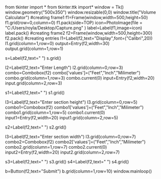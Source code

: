 from tkinter import *
from tkinter.ttk import*
window = Tk()
window.geometry("500x350")
window.resizable(0,0)
window.title("Volume Calculator")
#creating frame1
f1=Frame(window,width=500,height=50)
f1.grid(row=0,column=0)
f1.pack(side=TOP)
icon=PhotoImage(file = "C:/Users/royla/Desktop/Capture.png" )
label=Label(f1,image=icon)
label.pack()
#creating frame2
f2=Frame(window,width=500,height=300)
f2.pack()
#creating entries
l1=Label(f2,text="Display",font=("Calibri",20))
l1.grid(column=1,row=0)
output=Entry(f2,width=30)
output.grid(column=1,row=1)

s=Label(f2,text=" ")
s.grid()

l2=Label(f2,text="Enter Length")
l2.grid(column=0,row=3)
combo=Combobox(f2)
combo['values']=("Feet","Inch","Milimeter")
combo.grid(column=1,row=3)
combo.current(0)
input=Entry(f2,width=20)
input.grid(column=2,row=3)

s1=Label(f2,text=" ")
s1.grid()

l3=Label(f2,text="Enter section height")
l3.grid(column=0,row=5)
combo1=Combobox(f2)
combo1['values']=("Feet","Inch","Milimeter")
combo1.grid(column=1,row=5)
combo1.current(0)
input1=Entry(f2,width=20)
input1.grid(column=2,row=5)

s2=Label(f2,text=" ")
s2.grid()

l3=Label(f2,text="Enter section width")
l3.grid(column=0,row=7)
combo2=Combobox(f2)
combo2['values']=("Feet","Inch","Milimeter")
combo2.grid(column=1,row=7)
combo2.current(0)
input2=Entry(f2,width=20)
input2.grid(column=2,row=7)

s3=Label(f2,text=" ")
s3.grid()
s4=Label(f2,text=" ")
s4.grid()

b=Button(f2,text="Submit")
b.grid(column=1,row=10)
window.mainloop()
